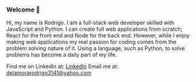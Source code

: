 ### Welcome 👋

<!--
**DeLaMoraRodrigo/DeLaMoraRodrigo** is a ✨ _special_ ✨ repository because its `README.md` (this file) appears on your GitHub profile.

Here are some ideas to get you started:

- 🔭 I’m currently working on ...
- 🌱 I’m currently learning ...
- 👯 I’m looking to collaborate on ...
- 🤔 I’m looking for help with ...
- 💬 Ask me about ...
- 📫 How to reach me: ...
- 😄 Pronouns: ...
- ⚡ Fun fact: ...
-->
Hi, my name is Rodrigo. I am a full-stack web developer skilled with JavaScript and Python. I can create full web applications from scratch; React for the front end and Node for the back end. However, while I enjoy making web applications my real passion for coding comes from the problem solving nature of it. Using a language, such as Python, to solve problems has become a daily part of my life.

Find me on LinkedIn at: [LinkedIn](https://www.linkedin.com/in/rodrigo-de-la-mora/)
Email me at: delamorarodrigo3141@yahoo.com
